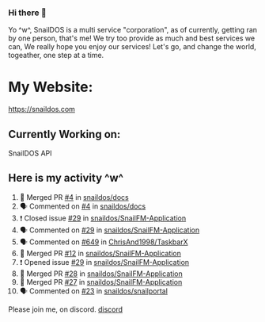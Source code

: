 ### Hi there 👋
Yo ^w^,
SnailDOS is a multi service "corporation", as of currently, getting ran by one person, that's me!
We try too provide as much and best services we can, We really hope you enjoy our services!
Let's go, and change the world, togeather, one step at a time.
# My Website:
https://snaildos.com
## Currently Working on:
SnailDOS API
## Here is my activity ^w^
<!--START_SECTION:activity-->
1. 🎉 Merged PR [#4](https://github.com/snaildos/docs/pull/4) in [snaildos/docs](https://github.com/snaildos/docs)
2. 🗣 Commented on [#4](https://github.com/snaildos/docs/issues/4) in [snaildos/docs](https://github.com/snaildos/docs)
3. ❗️ Closed issue [#29](https://github.com/snaildos/SnailFM-Application/issues/29) in [snaildos/SnailFM-Application](https://github.com/snaildos/SnailFM-Application)
4. 🗣 Commented on [#29](https://github.com/snaildos/SnailFM-Application/issues/29) in [snaildos/SnailFM-Application](https://github.com/snaildos/SnailFM-Application)
5. 🗣 Commented on [#649](https://github.com/ChrisAnd1998/TaskbarX/issues/649) in [ChrisAnd1998/TaskbarX](https://github.com/ChrisAnd1998/TaskbarX)
6. 🎉 Merged PR [#12](https://github.com/snaildos/SnailFM-Application/pull/12) in [snaildos/SnailFM-Application](https://github.com/snaildos/SnailFM-Application)
7. ❗️ Opened issue [#29](https://github.com/snaildos/SnailFM-Application/issues/29) in [snaildos/SnailFM-Application](https://github.com/snaildos/SnailFM-Application)
8. 🎉 Merged PR [#28](https://github.com/snaildos/SnailFM-Application/pull/28) in [snaildos/SnailFM-Application](https://github.com/snaildos/SnailFM-Application)
9. 🎉 Merged PR [#27](https://github.com/snaildos/SnailFM-Application/pull/27) in [snaildos/SnailFM-Application](https://github.com/snaildos/SnailFM-Application)
10. 🗣 Commented on [#23](https://github.com/snaildos/snailportal/issues/23) in [snaildos/snailportal](https://github.com/snaildos/snailportal)
<!--END_SECTION:activity-->
Please join me, on discord.
[discord](https://invite.gg/snaildos)
